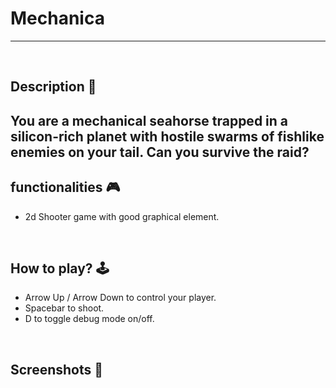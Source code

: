 # **Mechanica** 

---

<br>

## **Description 📃**
<!-- add your game description here  -->
You are a mechanical seahorse trapped in a silicon-rich planet with hostile swarms of fishlike enemies on your tail. Can you survive the raid?
- 

## **functionalities 🎮**
<!-- add functionalities over here -->
- 2d Shooter game with good graphical element.
<br>

## **How to play? 🕹️**
<!-- add the steps how to play games -->
- Arrow Up / Arrow Down to control your player.
- Spacebar to shoot.
- D to toggle debug mode on/off.

<br>

## **Screenshots 📸**

<br>
<!-- add your screenshots like this -->
<!-- ![image](url) -->


<br>

